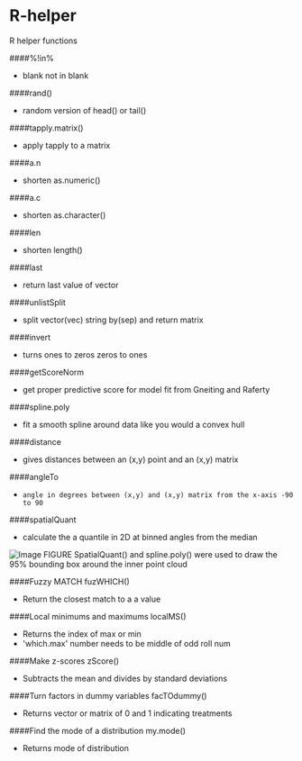 # R-helper
R helper functions

####%!in%
*    blank not in blank 

####rand()
*    random version of head() or tail()

####tapply.matrix()
*    apply tapply to a matrix

####a.n
*    shorten as.numeric()

####a.c
*    shorten as.character()

####len
*    shorten length()

####last
*    return last value of vector

####unlistSplit
*    split vector(vec) string by(sep) and return matrix

####invert
*    turns ones to zeros zeros to ones

####getScoreNorm
*    get proper predictive score for model fit from Gneiting and Raferty

####spline.poly
*    fit a smooth spline around data like you would a convex hull

####distance
*    gives distances between an (x,y) point  and an (x,y) matrix


####angleTo
*     angle in degrees between (x,y) and (x,y) matrix from the x-axis -90 to 90 


####spatialQuant 
*    calculate the a quantile in 2D at binned angles from the median

![Image](https://cloud.githubusercontent.com/assets/6601105/7544206/14c7095a-f599-11e4-824b-8082e9256fb2.png?raw=true)
FIGURE SpatialQuant() and spline.poly() were used to draw the 95% bounding box around the inner point cloud 

####Fuzzy MATCH 
fuzWHICH()
*    Return the closest match to a a value

####Local minimums and maximums
localMS()
*    Returns the index of max or min 
*    'which.max' number needs to be middle of odd roll num

####Make z-scores
zScore()
*    Subtracts the mean and divides by standard deviations

####Turn factors in dummy variables
facTOdummy()
*    Returns vector or matrix of 0 and 1 indicating treatments

####Find the mode of a distribution
my.mode()
*    Returns mode of distribution
